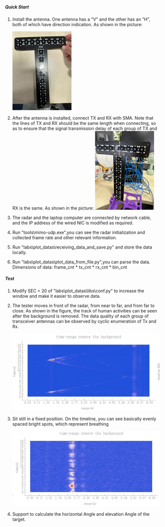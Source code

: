 ##### Quick Start 


1. Install the antenna. One antenna has a "V" and the other has an "H", both of which have direction indication. As shown in the picture:  

   <img src=".\天线安装示意图.jpg" alt="天线安装示意图" style="zoom:25%;" />


2. After the antenna is installed, connect TX and RX with SMA. Note that the lines of TX and RX should be the same length when connecting, so as to ensure that the signal transmission delay of each group of TX and RX is the same. As shown in the picture:
   <img src=".\天线接线示意图.jpg" alt="天线接线示意图" style="zoom:25%;" />


3. The radar and the laptop computer are connected by network cable, and the IP address of the wired NIC is modified as required.



4. Run "tools\mimo-udp.exe",you can see the radar initialization and collected frame rate and other relevant information.

5. Run "labs\plot_datas\receiving_data_and_save.py" and store the data locally.
   
6. Run "labs\plot_datas\plot_data_from_file.py",you can parse the data.
Dimensions of data: frame_cnt * tx_cnt * rx_cnt * bin_cnt


##### Test

1. Modify SEC = 20 of "labs\plot_datas\libs\conf.py" to increase the window and make it easier to observe data.

2. The tester moves in front of the radar, from near to far, and from far to close. As shown in the figure, the track of human activities can be seen after the background is removed. The data quality of each group of transceiver antennas can be observed by cyclic enumeration of Tx and Rx.

   <img src=".\运动图.jpg" alt="运动图" style="zoom:80%;" />

3. Sit still in a fixed position. On the timeline, you can see basically evenly spaced bright spots, which represent breathing

   <img src=".\静息图.jpg" alt="静息图" style="zoom:80%;" />

4. Support to calculate the horizontal Angle and elevation Angle of the target.